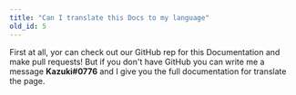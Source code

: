 ```yaml
---
title: "Can I translate this Docs to my language"
old_id: 5
---
```

First at all, yor can check out our GitHub rep for this Documentation and make pull requests! But if you don't have GitHub you can write me a message **Kazuki#0776** and I give you the full documentation for translate the page.

